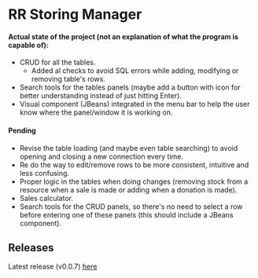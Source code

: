 # RR Storing Manager
#### Actual state of the project (not an explanation of what the program is capable of):
- CRUD for all the tables.
  - Added al checks to avoid SQL errors while adding, modifying or removing table's rows.
- Search tools for the tables panels (maybe add a button with icon for better understanding instead of just hitting Enter).
- Visual component (JBeans) integrated in the menu bar to help the user know where the panel/window it is working on.

#### Pending
- Revise the table loading (and maybe even table searching) to avoid opening and closing a new connection every time.
- Re do the way to edit/remove rows to be more consistent, intuitive and less confusing.
- Proper logic in the tables when doing changes (removing stock from a resource when a sale is made or adding when a donation is made).
- Sales calculator.
- Search tools for the CRUD panels, so there's no need to select a row before entering one of these panels (this should include a JBeans component).


## Releases
Latest release (v0.0.7) [here](https://github.com/THEliberator03/RR-Storing-Manager/releases/tag/early-alpha)
